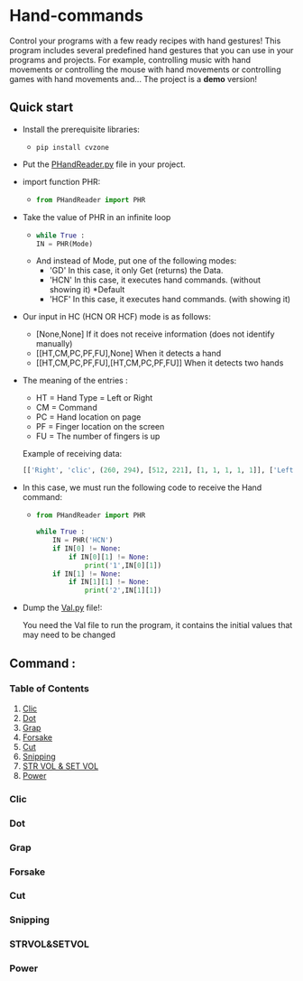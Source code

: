 # Hand-commands
Control your programs with a few ready recipes with hand gestures!
This program includes several predefined hand gestures that you can use in your programs and projects. For example, controlling music with hand movements or controlling the mouse with hand movements or controlling games with hand movements and...
The project is a **demo** version!
## Quick start
- Install the prerequisite libraries:
  - ```Terminal
    pip install cvzone
    ```
- Put the [PHandReader.py](https://github.com/PAB-FA/Hand-commands/blob/main/PHandReader.py) file in your project.
- import function PHR:
  - ```py
    from PHandReader import PHR
    ```
- Take the value of PHR in an infinite loop
  - ```py
    while True :
    IN = PHR(Mode)
    ```
  - And instead of Mode, put one of the following modes:
      - 'GD' In this case, it only Get (returns) the Data.
      - 'HCN' In this case, it executes hand commands. (without showing it) *Default
      - 'HCF' In this case, it executes hand commands. (with showing it)
- Our input in HC (HCN OR HCF) mode is as follows:
     - [None,None] If it does not receive information (does not identify manually)
     - [[HT,CM,PC,PF,FU],None] When it detects a hand
     - [[HT,CM,PC,PF,FU],[HT,CM,PC,PF,FU]] When it detects two hands
   
- The meaning of the entries :
    - HT = Hand Type = Left or Right
    - CM = Command
    - PC = Hand location on page
    - PF = Finger location on the screen
    - FU = The number of fingers is up
      
    Example of receiving data:
   ```py
   [['Right', 'clic', (260, 294), [512, 221], [1, 1, 1, 1, 1]], ['Left', 'clic', (568, 269), [521, 177], [1,1, 1, 1, 1]]]
   ```
- In this case, we must run the following code to receive the Hand command:
    - ```py
      from PHandReader import PHR

      while True :
          IN = PHR('HCN')
          if IN[0] != None:
              if IN[0][1] != None:
                  print('1',IN[0][1])
          if IN[1] != None:
              if IN[1][1] != None:
                  print('2',IN[1][1])
      ```
- Dump the [Val.py](https://github.com/PAB-FA/Hand-commands/blob/main/DVal.py) file!:

  You need the Val file to run the program, it contains the initial values ​​that may need to be changed
## Command : 
### Table of Contents
1. [Clic](#Clic)
2. [Dot](#Dot)
3. [Grap](#Grap)
4. [Forsake](#Forsake)
5. [Cut](#Cut)
6. [Snipping](#Snipping)
7. [STR VOL & SET VOL](#STRVOL&SETVOL)
8. [Power](#Power)
### Clic
### Dot
### Grap
### Forsake
### Cut
### Snipping
### STRVOL&SETVOL
### Power



